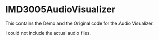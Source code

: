 # IMD3005AudioVisualizer

This contains the Demo and the Original code for the Audio Visualizer.

I could not include the actual audio files. 
